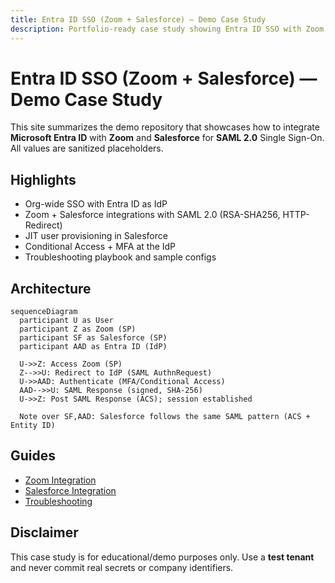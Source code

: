 ```yaml
---
title: Entra ID SSO (Zoom + Salesforce) — Demo Case Study
description: Portfolio-ready case study showing Entra ID SSO with Zoom & Salesforce (sanitized).
---
```


# Entra ID SSO (Zoom + Salesforce) — Demo Case Study

This site summarizes the demo repository that showcases how to integrate **Microsoft Entra ID** with **Zoom** and **Salesforce** for **SAML 2.0** Single Sign-On. All values are sanitized placeholders.

## Highlights
- Org-wide SSO with Entra ID as IdP
- Zoom + Salesforce integrations with SAML 2.0 (RSA-SHA256, HTTP-Redirect)
- JIT user provisioning in Salesforce
- Conditional Access + MFA at the IdP
- Troubleshooting playbook and sample configs

## Architecture
```mermaid
sequenceDiagram
  participant U as User
  participant Z as Zoom (SP)
  participant SF as Salesforce (SP)
  participant AAD as Entra ID (IdP)

  U->>Z: Access Zoom (SP)
  Z-->>U: Redirect to IdP (SAML AuthnRequest)
  U->>AAD: Authenticate (MFA/Conditional Access)
  AAD-->>U: SAML Response (signed, SHA-256)
  U->>Z: Post SAML Response (ACS); session established

  Note over SF,AAD: Salesforce follows the same SAML pattern (ACS + Entity ID)
```

## Guides
- [Zoom Integration](../guides/zoom-integration.md)
- [Salesforce Integration](../guides/salesforce-integration.md)
- [Troubleshooting](../guides/troubleshooting.md)

## Disclaimer
This case study is for educational/demo purposes only. Use a **test tenant** and never commit real secrets or company identifiers.
